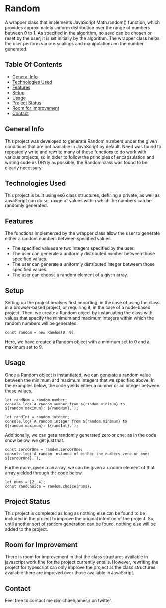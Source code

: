 # Random
A wrapper class that implements JavaScript Math.random() function, which provides approximately uniform distribution over the range of numbers between 0 to 1. As specified in the algorithm, no seed can be chosen or reset by the user; it is set initially by the algorithm. The wrapper class helps the user perform various scalings and manipulations on the number generated.

## Table Of Contents
* [General Info](#general-info)
* [Technologies Used](#technologies-used)
* [Features](#features)
* [Setup](#setup)
* [Usage](#usage)
* [Project Status](#project-status)
* [Room for Improvement](#room-for-improvement)
* [Contact](#contact)

## General Info

This project was developed to generate Random numbers under the given conditions that are not available in JavaScript by default. Need was found to repeatedly write and rewrite many of these functions to do work with various projects, so in order to follow the principles of encapsulation and writing code as DRYly as possible, the Random class was found to be clearly necessary.

## Technologies Used

This project is built using es6 class structures, defining a private, as well as JavaScript can do so, range of values within which the numbers can be randomly generated.

## Features

The functions implemented by the wrapper class allow the user to generate either a random numbers between specified values.
* The specified values are two integers specified by the user.
* The user can generate a uniformly distributed number between those specified values.
* The user can generate a uniformly distributed integer betweem those specified values.
* The user can choose a random element of a given array.

## Setup

Setting up the project involves first importing, in the case of using the class in a browser-based project, or requiring it, in the case of a node-based project. Then, we create a Random object by instantiating the class with values that specify the minimum and maximum integers within which the random numbers will be generated.
```
const random = new Random(0, 9);
```
Here, we have created a Random object with a minimum set to 0 and a maximum set to 9.

## Usage

Once a Random object is instantiated, we can generate a random value between the minimum and maximum integers that we specified above. In the examples below, the code yields either a number or an integer between these values.

```
let randNum = random.number;
console.log(`A random number from ${random.minimum} to ${random.maximum}: ${randNum}.`);

let randInt = random.integer;
console.log(`A random integer from ${random.minimum} to ${random.maximum}: ${randInt}.`);
```
Additionally, we can get a randomly generated zero or one; as in the code show below, we get just that.

```
const zeroOrOne = random.zeroOrOne;
console.log(`A random instance of either the numbers zero or one: ${zeroOrOne}.`);
```
Furthermore, given a an array, we can be given a random element of that array yielded through the code below.

```
let nums = [2, 4];
const randChoice = random.choice(nums);
```

## Project Status

This project is completed as long as nothing else can be found to be included in the project to improve the original intention of the project. So, until another sort of random generation can be found, nothing else will be added to the project.

## Room for Improvement

There is room for improvement in that the class structures available in javascript work fine for the project currently entails. However, rewriting the project for typescript can only improve the project as the class structures available there are improved over those available in JavaScript.

## Contact
Feel free to contact me @michaelrjamesjr on twitter.
